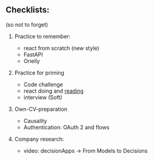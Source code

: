 ## Checklists:
(so not to forget)

1. Practice to remember:
   * react from scratch (new style)
   * FastAPI
   * Orielly

2. Practice for priming
   * Code challenge
   * react doing and [reading](https://github.com/sohale/cs-glossaries/blob/master/js/react.md#modern-react)
   * interview (Soft)

3. Own-CV-preparation
   * Causality
   * Authentication: OAuth 2 and flows

4. Company research:
    * video: decisionApps → From Models to Decisions
